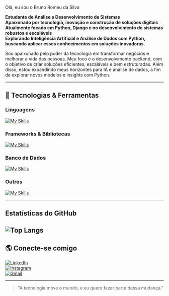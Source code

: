  Olá, eu sou o Bruno Romeu da Silva

 **Estudante de Análise e Desenvolvimento de Sistemas**  
 **Apaixonado por tecnologia, inovação e construção de soluções digitais**  
 **Atualmente focado em Python, Django e no desenvolvimento de sistemas robustos e escaláveis**  
 **Explorando Inteligência Artificial e Análise de Dados com Python, buscando aplicar esses conhecimentos em soluções inovadoras.**

Sou apaixonado pelo poder da tecnologia em transformar negócios e melhorar a vida das pessoas. Meu foco é o desenvolvimento backend, com o objetivo de criar soluções eficientes, escaláveis e bem estruturadas. Além disso, estou expandindo meus horizontes para IA e análise de dados, a fim de explorar novos modelos e insights com Python.

---

## 🔧 Tecnologias & Ferramentas

### Linguagens 
[![My Skills](https://skillicons.dev/icons?i=py,java,php,js)](https://skillicons.dev)

### Frameworks & Bibliotecas 
[![My Skills](https://skillicons.dev/icons?i=django,flask,react,tailwind,bootstrap)](https://skillicons.dev)

### Banco de Dados 
[![My Skills](https://skillicons.dev/icons?i=mysql,postgres)](https://skillicons.dev)

### Outros 
[![My Skills](https://skillicons.dev/icons?i=git,docker,postman,figma)](https://skillicons.dev)  

---

##  Estatísticas do GitHub
![Top Langs](https://github-readme-stats.vercel.app/api/top-langs/?username=bruno-romeu&layout=compact&theme=dark)
---

## 🌎 Conecte-se comigo
[![LinkedIn](https://img.shields.io/badge/LinkedIn-0077B5?style=for-the-badge&logo=linkedin&logoColor=white)](https://www.linkedin.com/in/bruno-romeu-silva)  
[![Instagram](https://img.shields.io/badge/Instagram-E4405F?style=for-the-badge&logo=instagram&logoColor=white)](https://www.instagram.com/_______bruno/)  
[![Gmail](https://img.shields.io/badge/Gmail-D14836?style=for-the-badge&logo=gmail&logoColor=white)](mailto:bruno.rsilva2004@gmail.com)

---

> "A tecnologia move o mundo, e eu quero fazer parte dessa mudança."  
